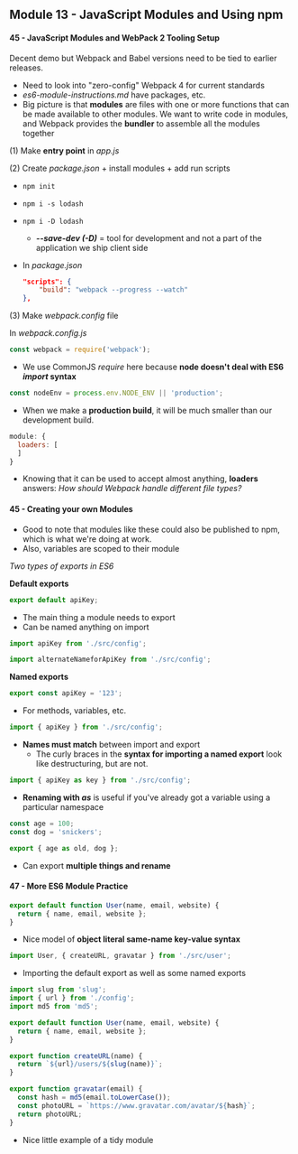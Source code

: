 ## Module 13 - JavaScript Modules and Using npm

#### 45 - JavaScript Modules and WebPack 2 Tooling Setup
Decent demo but Webpack and Babel versions need to be tied to earlier releases.
+ Need to look into "zero-config" Webpack 4 for current standards
+ _es6-module-instructions.md_ have packages, etc.
+ Big picture is that __modules__ are files with one or more functions that can be made available to other modules. We want to write code in modules, and Webpack provides the __bundler__ to assemble all the modules together

(1) Make __entry point__ in _app.js_

(2) Create _package.json_ + install modules + add run scripts
  + ```npm init```
  + ```npm i -s lodash```
  + ```npm i -D lodash```
    + ___--save-dev (-D)___ = tool for development and not a part of the application we ship client side

+ In _package.json_
  ```json
  "scripts": {
      "build": "webpack --progress --watch"
  },
  ```

(3) Make _webpack.config_ file

In _webpack.config.js_
```js
const webpack = require('webpack');
```
+ We use CommonJS _require_ here because __node doesn't deal with ES6 _import_ syntax__

```js
const nodeEnv = process.env.NODE_ENV || 'production';
```
+ When we make a __production build__, it will be much smaller than our development build.

```js
module: {
  loaders: [
  ]
}
```
+ Knowing that it can be used to accept almost anything, __loaders__ answers: _How should Webpack handle different file types?_

#### 45 - Creating your own Modules
+ Good to note that modules like these could also be published to npm, which is what we're doing at work.
+ Also, variables are scoped to their module

_Two types of exports in ES6_

__Default exports__
```js
export default apiKey;
```
+ The main thing a module needs to export
+ Can be named anything on import

```js
import apiKey from './src/config';
```
```js
import alternateNameforApiKey from './src/config';
```

__Named exports__
```js
export const apiKey = '123';
```
+ For methods, variables, etc.

```js
import { apiKey } from './src/config';
```
+ __Names must match__ between import and export
  + The curly braces in the __syntax for importing a named export__ look like destructuring, but are not.

```js
import { apiKey as key } from './src/config';
```
+ __Renaming with _as___ is useful if you've already got a variable using a particular namespace

```js
const age = 100;
const dog = 'snickers';

export { age as old, dog };
```
+ Can export __multiple things and rename__

#### 47 - More ES6 Module Practice

```js
export default function User(name, email, website) {
  return { name, email, website };
}
```
+ Nice model of __object literal same-name key-value syntax__

```js
import User, { createURL, gravatar } from './src/user';
```
+ Importing the default export as well as some named exports

```js
import slug from 'slug';
import { url } from './config';
import md5 from 'md5';

export default function User(name, email, website) {
  return { name, email, website };
}

export function createURL(name) {
  return `${url}/users/${slug(name)}`;
}

export function gravatar(email) {
  const hash = md5(email.toLowerCase());
  const photoURL = `https://www.gravatar.com/avatar/${hash}`;
  return photoURL;
}
```
+ Nice little example of a tidy module
